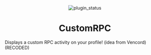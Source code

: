 <!--
	* This file was autogenerated, do not modify it directly
	* https://github.com/nexpid/RevengePlugins/blob/dev/scripts/build/modules/readmes.ts
-->

<div align="center">
<img alt="plugin_status" src="https://img.shields.io/badge/plugin_status-discontinued-f5a97f?style=for-the-badge&labelColor=24273a" />
<br/>

</div>

<h1 align="center">
CustomRPC
</h1>

Displays a custom RPC activity on your profile! (idea from Vencord) (RECODED)
